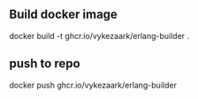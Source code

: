 
## Build docker image
docker build -t ghcr.io/vykezaark/erlang-builder .
## push to repo
docker push ghcr.io/vykezaark/erlang-builder
